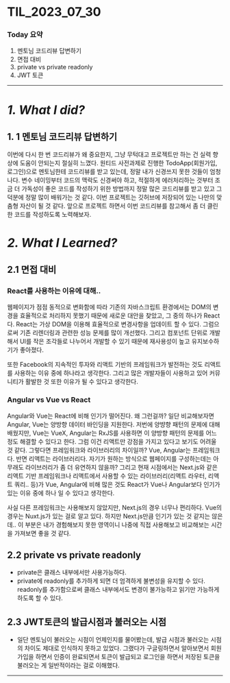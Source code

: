 # TIL_2023_07_30

### Today 요약

1. 멘토님 코드리뷰 답변하기
2. 면접 대비
3. private vs private readonly
4. JWT 토큰

---

# **_1. What I did?_**

## 1. 1 멘토님 코드리뷰 답변하기

이번에 다시 한 번 코드리뷰가 왜 중요한지, 그냥 무턱대고 프로젝트만 하는 건 실력 향상에 도움이 안되는지 절실히 느꼈다. 원티드 사전과제로 진행한 TodoApp(회원가입, 로그인)으로 멘토님한테 코드리뷰를 받고 있는데, 정말 내가 신경쓰지 못한 것들이 엄청나다. 변수 네이밍부터 코드의 맥락도 신경써야 하고, 적절하게 에러처리하는 것부터 조금 더 가독성이 좋은 코드를 작성하기 위한 방법까지 정말 많은 코드리뷰를 받고 있고 그 덕분에 정말 많이 배워가는 것 같다. 이번 프로젝트는 깃허브에 저장되어 있는 나만의 맞춤형 자산이 될 것 같다. 앞으로 프로젝트 하면서 이번 코드리뷰를 참고해서 좀 더 클린한 코드를 작성하도록 노력해보자.

# _2. What I Learned?_

## 2.1 면접 대비

### React를 사용하는 이유에 대해..

웹페이지가 점점 동적으로 변화함에 따라 기존의 자바스크립트 환경에서는 DOM의 변경을 효율적으로 처리하지 못했기 때문에 새로운 대안을 찾았고, 그 중의 하나가 React다. React는 가상 DOM을 이용해 효율적으로 변경사항을 업데이트 할 수 있다. 그럼으로써 기존 리렌더링과 관련한 성능 문제를 많이 개선했다. 그리고 컴포넌트 단위로 개발해서 UI를 작은 조각들로 나누어서 개발할 수 있기 때문에 재사용성이 높고 유지보수하기가 좋아졌다.

또한 Facebook의 지속적인 투자와 리액트 기반의 프레임워크가 발전하는 것도 리액트를 사용하는 이유 중에 하나라고 생각한다. 그리고 많은 개발자들이 사용하고 있어 커뮤니티가 활발한 것 또한 이유가 될 수 있다고 생각한다.

### Angular vs Vue vs React

Angular와 Vue는 React에 비해 인기가 떨어진다. 왜 그런걸까? 일단 비교해보자면 Angular, Vue는 양방향 데이터 바인딩을 지원한다. 저번에 양뱡향 패턴의 문제에 대해 배웠지만, Vue는 VueX, Angular는 RxJS를 사용하면 이 양방향 패턴의 문제를 어느 정도 해결할 수 있다고 한다. 그럼 이건 리액트만 강점을 가지고 있다고 보기도 어려울 것 같다. 그렇다면 프레임워크와 라이브러리의 차이일까? Vue, Angular는 프레임워크다. 반면 리액트는 라이브러리다. 자기가 원하는 방식으로 웹페이지를 구성하는데는 아무래도 라이브러리가 좀 더 유연하지 않을까? 그리고 현재 시점에서는 Next.js와 같은 리액트 기반 프레임워크나 리액트에서 사용할 수 있는 라이브러리(리액트 라우터, 리액트 쿼리.. 등)가 Vue, Angular에 비해 많은 것도 React가 Vue나 Angular보다 인기가 있는 이유 중에 하나 일 수 있다고 생각한다.

사실 다른 프레임워크는 사용해보지 않았지만, Next.js의 경우 너무나 편리하다. Vue의 경우는 Nuxt.js가 있는 걸로 알고 있다. 하지만 Next.js만큼 인기가 있는 것 같지는 않은데.. 이 부분은 내가 경험해보지 못한 영역이니 나중에 직접 사용해보고 비교해보는 시간을 가져보면 좋을 것 같다.

## 2.2 private vs private readonly

- private은 클래스 내부에서만 사용가능하다.
- private에 readonly를 추가하게 되면 더 엄격하게 불변성을 유지할 수 있다. readonly를 추가함으로써 클래스 내부에서도 변경이 불가능하고 읽기만 가능하게 하도록 할 수 있다.

## 2.3 JWT토큰의 발급시점과 불러오는 시점

- 일단 멘토님이 불러오는 시점이 언제인지를 물어봤는데, 발급 시점과 불러오는 시점의 차이도 제대로 인식하지 못하고 있었다. 그랬다가 구글링하면서 알아보면서 회원가입을 하면서 인증이 완료되면서 토큰이 발급되고 로그인을 하면서 저장된 토큰을 불러오는 게 일반적이라는 걸로 이해했다.

---
